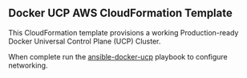 ## Docker UCP AWS CloudFormation Template

This CloudFormation template provisions a working Production-ready Docker Universal Control Plane (UCP) Cluster.

When complete run the [ansible-docker-ucp](https://github.com/alanwill/ansible-docker-ucp) playbook to configure networking.
